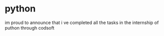 # python
im proud  to announce that i ve completed all the tasks in the internship of puthon through codsoft
